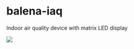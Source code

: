 # balena-iaq
Indoor air quality device with matrix LED display

![](https://raw.githubusercontent.com/balena-io-playground/balena-iaq/master/images/unit1.jpg)
